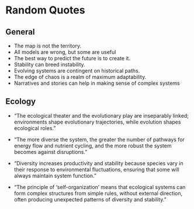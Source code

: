 # Random Quotes

## General
- The map is not the territory.
- All models are wrong, but some are useful
- The best way to predict the future is to create it.
- Stability can breed instability.
- Evolving systems are contingent on historical paths.
- The edge of chaos is a realm of maximum adaptability.
- Narratives and stories can help in making sense of complex systems

## Ecology 

- “The ecological theater and the evolutionary play are inseparably linked; environments shape evolutionary trajectories, while evolution shapes ecological roles.”

- “The more diverse the system, the greater the number of pathways for energy flow and nutrient cycling, and the more robust the system becomes against disruptions.”

- “Diversity increases productivity and stability because species vary in their response to environmental fluctuations, ensuring that some will always maintain system function.”

- “The principle of ‘self-organization’ means that ecological systems can form complex structures from simple rules, without external direction, often producing unexpected patterns of diversity and stability.”
